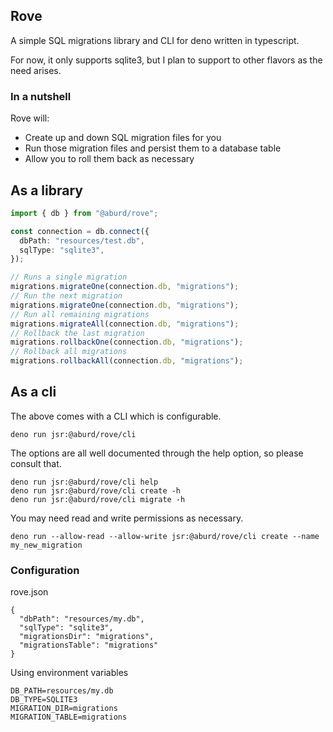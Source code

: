 ## Rove

A simple SQL migrations library and CLI for deno written in typescript.

For now, it only supports sqlite3, but I plan to support to other flavors as the
need arises.

### In a nutshell

Rove will:

- Create up and down SQL migration files for you
- Run those migration files and persist them to a database table
- Allow you to roll them back as necessary

## As a library

```typescript
import { db } from "@aburd/rove";

const connection = db.connect({
  dbPath: "resources/test.db",
  sqlType: "sqlite3",
});

// Runs a single migration
migrations.migrateOne(connection.db, "migrations");
// Run the next migration
migrations.migrateOne(connection.db, "migrations");
// Run all remaining migrations
migrations.migrateAll(connection.db, "migrations");
// Rollback the last migration
migrations.rollbackOne(connection.db, "migrations");
// Rollback all migrations
migrations.rollbackAll(connection.db, "migrations");
```

## As a cli

The above comes with a CLI which is configurable.

```
deno run jsr:@aburd/rove/cli
```

The options are all well documented through the help option, so please consult
that.

```
deno run jsr:@aburd/rove/cli help
deno run jsr:@aburd/rove/cli create -h
deno run jsr:@aburd/rove/cli migrate -h
```

You may need read and write permissions as necessary.

```
deno run --allow-read --allow-write jsr:@aburd/rove/cli create --name my_new_migration
```

### Configuration

rove.json

```
{
  "dbPath": "resources/my.db",
  "sqlType": "sqlite3",
  "migrationsDir": "migrations",
  "migrationsTable": "migrations"
}
```

Using environment variables

```
DB_PATH=resources/my.db
DB_TYPE=SQLITE3
MIGRATION_DIR=migrations
MIGRATION_TABLE=migrations
```
